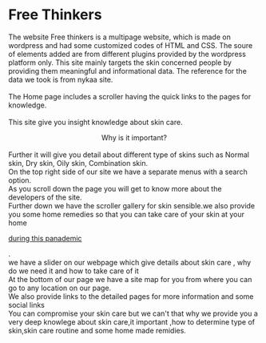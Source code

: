 # Free Thinkers
The website Free thinkers is a multipage website, which is made on wordpress and had some customized codes of HTML and CSS. The soure of elements added are from different plugins provided by the wordpress platform only. This site mainly targets the skin concerned people by providing them meaningful and informational data. The reference for the data we took is from nykaa site. <br /> <br />The Home page includes a scroller having the quick links to the pages for knowledge.<br/><br/> This site give you insight knowledge about skin care.<center>Why is it important?</center> <br /> Further it will give you detail about different type of skins such as Normal skin, Dry skin, Oily skin, Combination skin. <br/>On the top right side of our site we have a separate menus with a search option.<br/>As you scroll down the page you will get to know more about the developers of the site.<br/>Further down we have the scroller gallery for skin sensible.we also provide you some home remedies so that you can take care of your skin at your home <p style="text-decoration:underline;"> during this panademic</p>.<br/>we have a slider on our webpage which give details about skin care , why do we need it and how to take care of it<br/>At the bottom of our page we have a site map for you from where you can go to any location on our page. <br/>We also provide links to the detailed pages for more information and some social links<br/>You can compromise your skin care but we can't that why we provide you a very deep knowlege about skin care,it important ,how to determine type of skin,skin care routine and some home made remidies.
